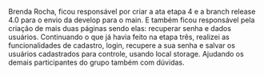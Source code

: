 

Brenda Rocha, ficou responsável por criar a ata etapa 4 e a branch release 4.0 para o envio da develop para o main. E também ficou responsável pela criação de mais duas páginas sendo elas: recuperar senha e dados usuários. Continuando o que já havia feito na etapa três, realizei as funcionalidades de cadastro, login, recupere a sua senha e salvar os usuários cadastrados para controle, usando local storage. Ajudando os demais participantes do grupo também com dúvidas.